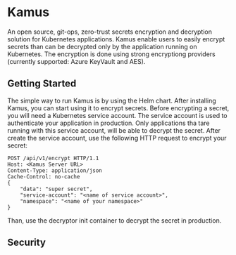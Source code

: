 # Kamus
An open source, git-ops, zero-trust secrets encryption and decryption solution for Kubernetes applications.
Kamus enable users to easily encrypt secrets than can be decrypted only by the application running on Kubernetes.
The encryption is done using strong encryptiong providers (currently supported: Azure KeyVault and AES).

## Getting Started

The simple way to run Kamus is by using the Helm chart.
After installing Kamus, you can start using it to encrypt secrets.
Before encrypting a secret, you will need a Kubernetes service account.
The service account is used to authenticate your application in production. 
Only applications tha tare running with this service account, will be able to decrypt the secret.
After create the service account, use the following HTTP request to encrypt your secret:
```
POST /api/v1/encrypt HTTP/1.1
Host: <Kamus Server URL>
Content-Type: application/json
Cache-Control: no-cache
{
	"data": "super secret",
	"service-account": "<name of service account>",
	"namespace": "<name of your namespace>"
}
```

Than, use the decryptor init container to decrypt the secret in production.

## Security